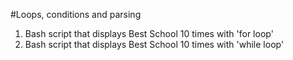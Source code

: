 #Loops, conditions and parsing

1. Bash script that displays Best School 10 times with 'for loop'
2. Bash script that displays Best School 10 times with 'while loop'
